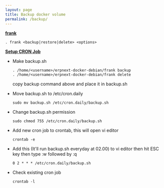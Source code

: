 ```yaml
---
layout: page
title: Backup docker volume
permalink: /backup/
---
```


**[frank](https://github.com/pipech/erpnext-docker-debian/blob/master/frank)**

    . frank <backup|restore|delete> <options>

**[Setup CRON Job](https://awc.com.my/uploadnew/5ffbd639c5e6eccea359cb1453a02bed_Setting%20Up%20Cron%20Job%20Using%20crontab.pdf)**

* Make backup.sh

    ```
    . /home/<username>/erpnext-docker-debian/frank backup
    . /home/<username>/erpnext-docker-debian/frank delete
    ```

    copy backup command above and place it in backup.sh

* Move backup.sh to /etc/cron.daily

    `sudo mv backup.sh /etc/cron.daily/backup.sh`

* Change backup.sh permission

    `sudo chmod 755 /etc/cron.daily/backup.sh`

* Add new cron job to crontab, this will open vi editor

    `crontab -e`

* Add this (It'll run backup.sh everyday at 02.00) to vi editor then hit ESC key then type :w followed by :q

    `0 2 * * * /etc/cron.daily/backup.sh`

* Check existing cron job

    `crontab -l`
